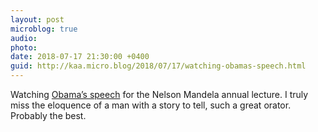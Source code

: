 ```yaml
---
layout: post
microblog: true
audio: 
photo: 
date: 2018-07-17 21:30:00 +0400
guid: http://kaa.micro.blog/2018/07/17/watching-obamas-speech.html
---
```

Watching [Obama’s speech](https://www.youtube.com/watch?v=md_l4u-1vRQ) for the Nelson Mandela annual lecture. I truly miss the eloquence of a man with a story to tell, such a great orator. Probably the best.
